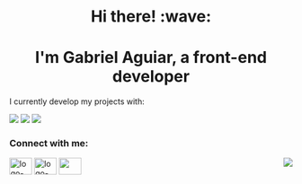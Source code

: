 <h1 align = "center">Hi there! :wave:</h1>

<h1 align="center">
  I'm Gabriel Aguiar, a front-end developer
</h1>

<p>I currently develop my projects with: </p>
<img src="https://img.shields.io/badge/HTML5-E34F26?style=for-the-badge&logo=html5&logoColor=white">
<img src="https://img.shields.io/badge/CSS3-1572B6?style=for-the-badge&logo=css3&logoColor=white">
<img src="https://img.shields.io/badge/JavaScript-F7DF1E?style=for-the-badge&logo=javascript&logoColor=black">

<h3 align="left">Connect with me:</h3>
<p align="left">
<!--<a href="your link" target="blank"><img align="center" src="https://cdn.jsdelivr.net/npm/simple-icons@3.0.1/icons/twitter.svg" alt="" height="30" width="40" /></a> -->
<a href="https://www.linkedin.com/in/gabrielaguiar2/" target="_blank"><img align="center" src="https://cdn.jsdelivr.net/npm/simple-icons@3.0.1/icons/linkedin.svg" alt="logo-linkedin" height="30" width="40" /></a>
<a href="your link" target="_blank"><img align="center" src="https://cdn.jsdelivr.net/npm/simple-icons@3.0.1/icons/instagram.svg" alt="logo-instagram" height="30" width="40"/></a>
<a href="https://mailto:gabriel.maguiar2@gmail.com" target="_blanck"><img align="center" src="https://cdn.jsdelivr.net/npm/simple-icons@3.0.1/icons/gmail.svg"height="30" width="40"/></a>
<img align="right" src="https://github-readme-stats.vercel.app/api/top-langs/?username=gabrielaguiar2&layout=compact&theme=buefy&hide_borde"> 
